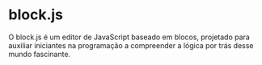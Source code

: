 # block.js
O block.js é um editor de JavaScript baseado em blocos, projetado para auxiliar iniciantes na programação a compreender a lógica por trás desse mundo fascinante.
